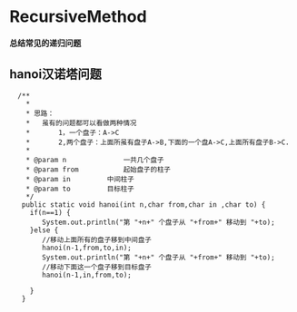 # RecursiveMethod
**总结常见的递归问题**

##  hanoi汉诺塔问题

      /**
        * 
        * 思路：
        * 	虽有的问题都可以看做两种情况
        * 		1，一个盘子：A->C
        * 		2,两个盘子：上面所虽有盘子A->B,下面的一个盘A->C,上面所有盘子B->C.
        * 
        * @param n				一共几个盘子
        * @param from			起始盘子的柱子
        * @param in			中间柱子
        * @param to			目标柱子
        */
       public static void hanoi(int n,char from,char in ,char to) {
         if(n==1) {
            System.out.println("第 "+n+" 个盘子从 "+from+" 移动到 "+to);
         }else {
            //移动上面所有的盘子移到中间盘子
            hanoi(n-1,from,to,in);
            System.out.println("第 "+n+" 个盘子从 "+from+" 移动到 "+to);
            //移动下面这一个盘子移到目标盘子
            hanoi(n-1,in,from,to);

         }
       }
